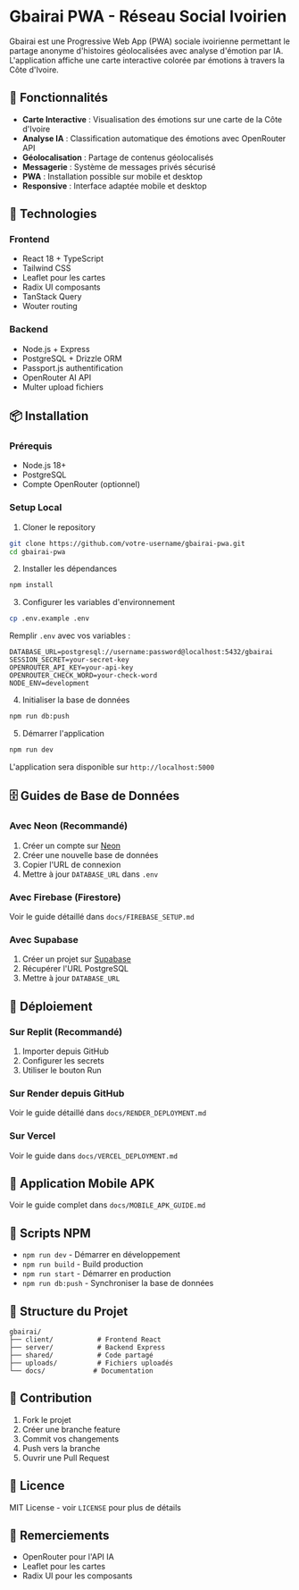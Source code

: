 
# Gbairai PWA - Réseau Social Ivoirien

Gbairai est une Progressive Web App (PWA) sociale ivoirienne permettant le partage anonyme d'histoires géolocalisées avec analyse d'émotion par IA. L'application affiche une carte interactive colorée par émotions à travers la Côte d'Ivoire.

## 🌟 Fonctionnalités

- **Carte Interactive** : Visualisation des émotions sur une carte de la Côte d'Ivoire
- **Analyse IA** : Classification automatique des émotions avec OpenRouter API
- **Géolocalisation** : Partage de contenus géolocalisés
- **Messagerie** : Système de messages privés sécurisé
- **PWA** : Installation possible sur mobile et desktop
- **Responsive** : Interface adaptée mobile et desktop

## 🚀 Technologies

### Frontend
- React 18 + TypeScript
- Tailwind CSS
- Leaflet pour les cartes
- Radix UI composants
- TanStack Query
- Wouter routing

### Backend
- Node.js + Express
- PostgreSQL + Drizzle ORM
- Passport.js authentification
- OpenRouter AI API
- Multer upload fichiers

## 📦 Installation

### Prérequis
- Node.js 18+
- PostgreSQL
- Compte OpenRouter (optionnel)

### Setup Local

1. Cloner le repository
```bash
git clone https://github.com/votre-username/gbairai-pwa.git
cd gbairai-pwa
```

2. Installer les dépendances
```bash
npm install
```

3. Configurer les variables d'environnement
```bash
cp .env.example .env
```

Remplir `.env` avec vos variables :
```env
DATABASE_URL=postgresql://username:password@localhost:5432/gbairai
SESSION_SECRET=your-secret-key
OPENROUTER_API_KEY=your-api-key
OPENROUTER_CHECK_WORD=your-check-word
NODE_ENV=development
```

4. Initialiser la base de données
```bash
npm run db:push
```

5. Démarrer l'application
```bash
npm run dev
```

L'application sera disponible sur `http://localhost:5000`

## 🗄️ Guides de Base de Données

### Avec Neon (Recommandé)

1. Créer un compte sur [Neon](https://neon.tech)
2. Créer une nouvelle base de données
3. Copier l'URL de connexion
4. Mettre à jour `DATABASE_URL` dans `.env`

### Avec Firebase (Firestore)

Voir le guide détaillé dans `docs/FIREBASE_SETUP.md`

### Avec Supabase

1. Créer un projet sur [Supabase](https://supabase.com)
2. Récupérer l'URL PostgreSQL
3. Mettre à jour `DATABASE_URL`

## 🚀 Déploiement

### Sur Replit (Recommandé)
1. Importer depuis GitHub
2. Configurer les secrets
3. Utiliser le bouton Run

### Sur Render depuis GitHub
Voir le guide détaillé dans `docs/RENDER_DEPLOYMENT.md`

### Sur Vercel
Voir le guide dans `docs/VERCEL_DEPLOYMENT.md`

## 📱 Application Mobile APK

Voir le guide complet dans `docs/MOBILE_APK_GUIDE.md`

## 🔧 Scripts NPM

- `npm run dev` - Démarrer en développement
- `npm run build` - Build production
- `npm run start` - Démarrer en production
- `npm run db:push` - Synchroniser la base de données

## 📁 Structure du Projet

```
gbairai/
├── client/           # Frontend React
├── server/           # Backend Express
├── shared/           # Code partagé
├── uploads/          # Fichiers uploadés
└── docs/            # Documentation
```

## 🤝 Contribution

1. Fork le projet
2. Créer une branche feature
3. Commit vos changements
4. Push vers la branche
5. Ouvrir une Pull Request

## 📄 Licence

MIT License - voir `LICENSE` pour plus de détails

## 🙏 Remerciements

- OpenRouter pour l'API IA
- Leaflet pour les cartes
- Radix UI pour les composants
